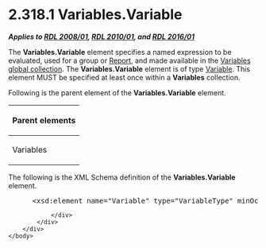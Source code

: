 <html dir="LTR" xmlns:mshelp="http://msdn.microsoft.com/mshelp" xmlns:ddue="http://ddue.schemas.microsoft.com/authoring/2003/5" xmlns:xlink="http://www.w3.org/1999/xlink" xmlns:tool="http://www.microsoft.com/tooltip">
    <head>
        <meta http-equiv="Content-Type" content="text/html; CHARSET=utf-8"></meta>
        <meta name="save" content="history"></meta>
        <title>2.318.1 Variables.Variable</title>
        <xml>
            <mshelp:toctitle title="2.318.1 Variables.Variable"></mshelp:toctitle>
            <mshelp:rltitle title="[MS-RDL]: Variables.Variable"></mshelp:rltitle>
            <mshelp:keyword index="A" term="422e7128-414f-426e-bb38-7c3ad09917df"></mshelp:keyword>
            <mshelp:attr name="DCSext.ContentType" value="open specification"></mshelp:attr>
            <mshelp:attr name="AssetID" value="422e7128-414f-426e-bb38-7c3ad09917df"></mshelp:attr>
            <mshelp:attr name="TopicType" value="kbRef"></mshelp:attr>
            <mshelp:attr name="DCSext.Title" value="[MS-RDL]: Variables.Variable" />
        </xml>
    </head>
    <body>
        <div id="header">
            <h1 class="heading">2.318.1 Variables.Variable</h1>
        </div>
        <div id="mainSection">
            <div id="mainBody">
                <div id="allHistory" class="saveHistory"></div>
                <div id="sectionSection0" class="section" name="collapseableSection">
                    

<p><b><i>Applies to </i></b><a href="1e855f94-4617-47e4-b89e-0856c6cb420f.md"><b><i>RDL 2008/01</i></b></a><b><i>,
</i></b><a href="3428e690-a348-4ec7-8a6a-8efb42d2cdee.md"><b><i>RDL 2010/01</i></b></a><b><i>,
and </i></b><a href="52ce3983-2bfc-4e72-9359-42aaf5fe4509.md"><b><i>RDL 2016/01</i></b></a></p>

<p>The <b>Variables.Variable</b> element specifies a named
expression to be evaluated, used for a group or <a href="6bbaafec-020b-406c-b4e7-5e4318b616cb.md">Report</a>, and made available
in the <a href="b457a0de-eba4-4d97-a742-ea0e67051372.md">Variables</a> <a href="b2482b3f-74ab-4ca8-a9e5-c07955011743.md#gt_dc73cb0c-53f5-4b67-83c8-b28cd60bd2d9">global collection</a>. The <b>Variables.Variable</b>
element is of type <a href="fc2c2c96-ec36-47c2-b156-a6d8c0cbabd8.md">Variable</a>.
This element MUST be specified at least once within a <b>Variables</b>
collection.</p>

<p>Following is the parent element of the <b>Variables.Variable</b>
element.</p>

<table>
 <thead>
  <tr>
   <th>
   <p>Parent elements</p>
   </th>
  </tr>
 </thead>
 <tr>
  <td>
  <p>Variables</p>
  </td>
 </tr>
</table>

<p>The following is the XML Schema definition of the <b>Variables.Variable</b>
element.</p>

<dl>
<dd>
<div><pre> &lt;xsd:element name=&quot;Variable&quot; type=&quot;VariableType&quot; minOccurs=&quot;1&quot; maxOccurs=&quot;unbounded&quot; /&gt;
</pre></div>
</dd></dl>


                </div>
            </div>
        </div>
    </body>
</html>
